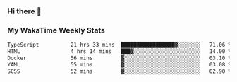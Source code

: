 ### Hi there 👋

<!--
**royschrauwen/royschrauwen** is a ✨ _special_ ✨ repository because its `README.md` (this file) appears on your GitHub profile.

Here are some ideas to get you started:

- 🔭 I’m currently working on ...
- 🌱 I’m currently learning ...
- 👯 I’m looking to collaborate on ...
- 🤔 I’m looking for help with ...
- 💬 Ask me about ...
- 📫 How to reach me: ...
- 😄 Pronouns: ...
- ⚡ Fun fact: ...
-->


### My WakaTime Weekly Stats
<!--START_SECTION:waka-->

```txt
TypeScript          21 hrs 33 mins  █████████████████▓░░░░░░░   71.06 %
HTML                4 hrs 14 mins   ███▓░░░░░░░░░░░░░░░░░░░░░   14.00 %
Docker              56 mins         ▓░░░░░░░░░░░░░░░░░░░░░░░░   03.10 %
YAML                55 mins         ▓░░░░░░░░░░░░░░░░░░░░░░░░   03.08 %
SCSS                52 mins         ▓░░░░░░░░░░░░░░░░░░░░░░░░   02.90 %
```

<!--END_SECTION:waka-->
